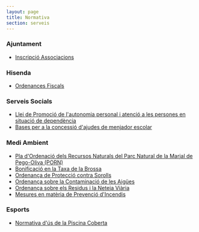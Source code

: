 ```yaml
---
layout: page
title: Normativa
section: serveis
---
```

<div class="impressos" markdown="1">

### Ajuntament  
* [Inscripció Associacions](/pdf/ajuntament/Inscripcio_Associacions.pdf)

### Hisenda 
* [Ordenances Fiscals](/pdf/hisenda/ordenances2013.pdf)

### Serveis Socials 
* [Llei de Promoció de l'autonomia personal i atenció a les persones en situació de dependència](/pdf/ssocials/Llei_Dependencia.pdf)
* [Bases per a la concessió d'ajudes de menjador escolar](/pdf/ssocials/BasesMenjador07-08.pdf)

### Medi Ambient    
* [Pla d'Ordenació dels Recursos Naturals del Parc Natural de la Marjal de Pego-Oliva (PORN)](/pdf/medi/DecretPORN.pdf)
* [Bonificació en la Taxa de la Brossa](/pdf/medi/Bonificacio.pdf)
* [Ordenança de Protecció contra Sorolls](/pdf/medi/OrdenanSorolls.pdf)
* [Ordenança sobre la Contaminació de les Aigües](/pdf/medi/OrdenanContaminacioAigua.pdf)
* [Ordenança sobre els Residus i la Neteja Viària](/pdf/medi/OrdenanResidus.pdf)
* [Mesures en matèria de Prevenció d'Incendis](/pdf/medi/PrevencioIncendis.pdf)

### Esports 
* [Normativa d'ús de la Piscina Coberta](/pdf/esports/Normativa_Piscina_Coberta.pdf)

</div>
